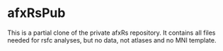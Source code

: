 # afxRsPub
 
 This is a partial clone of the private afxRs repository. It contains all files needed for rsfc analyses, but no data, not atlases and no MNI template.
